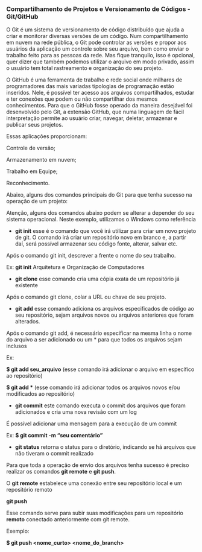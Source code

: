 ###                 Compartilhamento de Projetos e Versionamento de Códigos - Git/GitHub



O Git é um sistema de versionamento de código distribuído que ajuda a criar e monitorar diversas versões de um código. Num compartilhamento em nuvem na rede pública, o Git pode controlar as versões e propor aos usuários da aplicação um controle sobre seu arquivo, bem como enviar o trabalho feito para as pessoas da rede. Mas fique tranquilo, isso é opcional, quer dizer que também podemos utilizar o arquivo em modo privado, assim o usuário tem total rastreamento e organização do seu projeto.

O GitHub é uma ferramenta de trabalho e rede social onde milhares de programadores das mais variadas tipologias de programação estão inseridos. Nele, é possível ter acesso aos arquivos compartilhados, estudar e ter conexões que podem ou não compartilhar dos mesmos conhecimentos. Para que o GitHub fosse operado da maneira desejável foi desenvolvido pelo Git, a extensão GitHub, que numa linguagem de fácil interpretação permite ao usuário criar, navegar, deletar, armazenar e publicar seus projetos.

Essas aplicações proporcionam:

Controle de versão;

Armazenamento em nuvem;

Trabalho em Equipe;

Reconhecimento.



Abaixo, alguns dos comandos principais do Git para que tenha sucesso na operação de um projeto:

Atenção, alguns dos comandos abaixo podem se alterar a depender do seu sistema operacional. Neste exemplo, utilizamos o Windows como referência

- **git init**  esse é o comando que você irá utilizar para criar um novo projeto de git. O comando irá criar um repositório novo em branco e, a partir daí, será possível armazenar seu código fonte, alterar, salvar etc.

Após o comando git init, descrever a frente o nome do seu trabalho.

Ex: **git init** Arquitetura e Organização de Computadores

- **git clone**  esse comando cria uma cópia exata de um repositório já existente

Após o comando git clone, colar a URL ou chave de seu projeto.

- **git add**  esse comando adiciona os arquivos especificados de código ao seu repositório, sejam arquivos novos ou arquivos anteriores que foram alterados.

Após o comando git add, é necessário especificar na mesma linha o nome do arquivo a ser adicionado ou um * para que todos os arquivos sejam inclusos

Ex:

**$ git add seu_arquivo** (esse comando irá adicionar o arquivo em específico ao repositório)

**$ git add \*** (esse comando irá adicionar todos os arquivos novos e/ou modificados ao repositório)

- **git commit** este comando executa o commit dos arquivos que foram adicionados e cria uma nova revisão com um log

É possível adicionar uma mensagem para a execução de um commit

Ex: **$ git commit -m “seu comentário”**

- **git status** retorna o status para o diretório, indicando se há arquivos que não tiveram o commit realizado

Para que toda a operação de envio dos arquivos tenha sucesso é preciso realizar  os comandos **git remote** e **git push**.

O **git remote** estabelece uma conexão entre seu repositório local e um repositório remoto

[](https://drive.google.com/file/d/1m00dans6gxwH7h5mlkYd68e9VH_UNI2a/view?usp=sharing)

**git push**

Esse comando serve para subir suas modificações para um repositório **remoto** conectado anteriormente com git remote.

Exemplo:

**$ git push  <nome_curto> <nome_do_branch>**

[](https://drive.google.com/file/d/1Lr00SqYjEJMr2wp8QGp85vqksa4ZHkKD/view?usp=sharing)